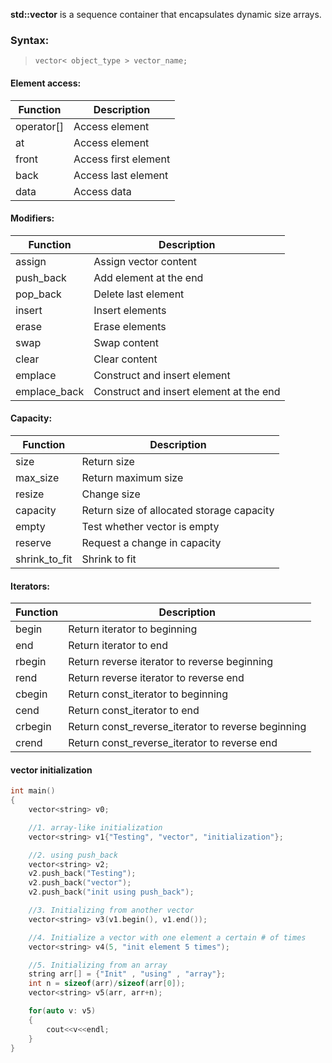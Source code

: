  **std::vector** is a sequence container that encapsulates dynamic size arrays.
 
### Syntax:
> `vector< object_type > vector_name;`

#### Element access:
Function      | Description
------------- | -------------
operator[] | Access element
at | Access element
front | Access first element
back | Access last element
data | Access data

#### Modifiers:
Function      | Description
------------- | -------------
assign | Assign vector content
push_back | Add element at the end
pop_back | Delete last element
insert | Insert elements
erase | Erase elements
swap | Swap content
clear | Clear content
emplace | Construct and insert element
emplace_back | Construct and insert element at the end

#### Capacity:
Function      | Description
------------- | -------------
size | Return size
max_size | Return maximum size
resize | Change size
capacity | Return size of allocated storage capacity
empty | Test whether vector is empty
reserve | Request a change in capacity
shrink_to_fit | Shrink to fit

#### Iterators:
Function      | Description
------------- | -------------
begin | Return iterator to beginning
end | Return iterator to end
rbegin | Return reverse iterator to reverse beginning
rend | Return reverse iterator to reverse end
cbegin | Return const_iterator to beginning
cend | Return const_iterator to end
crbegin | Return const_reverse_iterator to reverse beginning
crend | Return const_reverse_iterator to reverse end

#### vector initialization
```cpp
int main()
{
 	vector<string> v0;

	//1. array-like initialization
	vector<string> v1{"Testing", "vector", "initialization"};

	//2. using push_back
	vector<string> v2;
	v2.push_back("Testing");
	v2.push_back("vector");
	v2.push_back("init using push_back");

	//3. Initializing from another vector
	vector<string> v3(v1.begin(), v1.end());

	//4. Initialize a vector with one element a certain # of times
	vector<string> v4(5, "init element 5 times");

	//5. Initializing from an array
	string arr[] = {"Init" , "using" , "array"};
	int n = sizeof(arr)/sizeof(arr[0]);
	vector<string> v5(arr, arr+n);

    for(auto v: v5)
    {
        cout<<v<<endl;
    }
}
```
